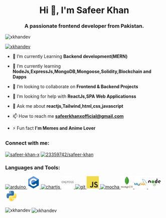 <h1 align="center">Hi 👋, I'm Safeer Khan</h1>
<h3 align="center">A passionate frontend developer from Pakistan.</h3>

<p align="left"> <img src="https://komarev.com/ghpvc/?username=xkhandev&label=Profile%20views&color=0e75b6&style=flat" alt="xkhandev" /> </p>

<p align="left"> <a href="https://github.com/ryo-ma/github-profile-trophy"><img src="https://github-profile-trophy.vercel.app/?username=xkhandev" alt="xkhandev" /></a> </p>

- 🔭 I’m currently Learning **Backend development(MERN)**

- 🌱 I’m currently learning **NodeJs,ExpressJs,MongoDB,Mongoose,Solidity,Blockchain and Dapps**

- 👯 I’m looking to collaborate on **Frontend & Backend Projects**

- 🤝 I’m looking for help with **ReactJs,SPA Web Applicationss**

- 💬 Ask me about **reactjs,Tailwind,html,css,javascript**

- 📫 How to reach me **safeerkhanxofficial@gmail.com**

- ⚡ Fun fact **I'm Memes and Anime Lover**

<h3 align="left">Connect with me:</h3>
<p align="left">
<a href="https://linkedin.com/in/safeer-khan-x" target="blank"><img align="center" src="https://raw.githubusercontent.com/rahuldkjain/github-profile-readme-generator/master/src/images/icons/Social/linked-in-alt.svg" alt="safeer-khan-x" height="30" width="40" /></a>
<a href="https://stackoverflow.com/users/23359742/safeer-khan" target="blank"><img align="center" src="https://raw.githubusercontent.com/rahuldkjain/github-profile-readme-generator/master/src/images/icons/Social/stack-overflow.svg" alt="23359742/safeer-khan" height="30" width="40" /></a>
</p>

<h3 align="left">Languages and Tools:</h3>
<p align="left"> <a href="https://www.arduino.cc/" target="_blank" rel="noreferrer"> <img src="https://cdn.worldvectorlogo.com/logos/arduino-1.svg" alt="arduino" width="40" height="40"/> </a> <a href="https://www.cprogramming.com/" target="_blank" rel="noreferrer"> <img src="https://raw.githubusercontent.com/devicons/devicon/master/icons/c/c-original.svg" alt="c" width="40" height="40"/> </a> <a href="https://www.chartjs.org" target="_blank" rel="noreferrer"> <img src="https://www.chartjs.org/media/logo-title.svg" alt="chartjs" width="40" height="40"/> </a> <a href="https://expressjs.com" target="_blank" rel="noreferrer"> <img src="https://raw.githubusercontent.com/devicons/devicon/master/icons/express/express-original-wordmark.svg" alt="express" width="40" height="40"/> </a> <a href="https://git-scm.com/" target="_blank" rel="noreferrer"> <img src="https://www.vectorlogo.zone/logos/git-scm/git-scm-icon.svg" alt="git" width="40" height="40"/> </a> <a href="https://developer.mozilla.org/en-US/docs/Web/JavaScript" target="_blank" rel="noreferrer"> <img src="https://raw.githubusercontent.com/devicons/devicon/master/icons/javascript/javascript-original.svg" alt="javascript" width="40" height="40"/> </a> <a href="https://mochajs.org" target="_blank" rel="noreferrer"> <img src="https://www.vectorlogo.zone/logos/mochajs/mochajs-icon.svg" alt="mocha" width="40" height="40"/> </a> <a href="https://www.mongodb.com/" target="_blank" rel="noreferrer"> <img src="https://raw.githubusercontent.com/devicons/devicon/master/icons/mongodb/mongodb-original-wordmark.svg" alt="mongodb" width="40" height="40"/> </a> <a href="https://www.mysql.com/" target="_blank" rel="noreferrer"> <img src="https://raw.githubusercontent.com/devicons/devicon/master/icons/mysql/mysql-original-wordmark.svg" alt="mysql" width="40" height="40"/> </a> <a href="https://nodejs.org" target="_blank" rel="noreferrer"> <img src="https://raw.githubusercontent.com/devicons/devicon/master/icons/nodejs/nodejs-original-wordmark.svg" alt="nodejs" width="40" height="40"/> </a> <a href="https://www.python.org" target="_blank" rel="noreferrer"> <img src="https://raw.githubusercontent.com/devicons/devicon/master/icons/python/python-original.svg" alt="python" width="40" height="40"/> </a> </p>

<p><img align="left" src="https://github-readme-stats.vercel.app/api/top-langs?username=xkhandev&show_icons=true&locale=en&layout=compact" alt="xkhandev" /></p>

<p>&nbsp;<img align="center" src="https://github-readme-stats.vercel.app/api?username=xkhandev&show_icons=true&locale=en" alt="xkhandev" /></p>
